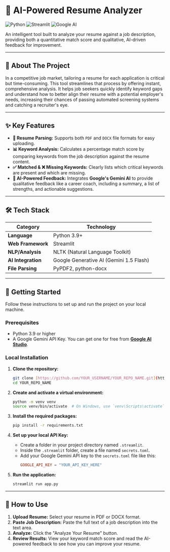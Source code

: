 # 🤖 AI-Powered Resume Analyzer

![Python](https://img.shields.io/badge/Python-3776AB?style=for-the-badge&logo=python&logoColor=white)
![Streamlit](https://img.shields.io/badge/Streamlit-FF4B4B?style=for-the-badge&logo=streamlit&logoColor=white)
![Google AI](https://img.shields.io/badge/Google_AI-4285F4?style=for-the-badge&logo=google&logoColor=white)

An intelligent tool built to analyze your resume against a job description, providing both a quantitative match score and qualitative, AI-driven feedback for improvement.

---

## 📖 About The Project

In a competitive job market, tailoring a resume for each application is critical but time-consuming. This tool streamlines that process by offering instant, comprehensive analysis. It helps job seekers quickly identify keyword gaps and understand how to better align their resume with a potential employer's needs, increasing their chances of passing automated screening systems and catching a recruiter's eye.



---

## ✨ Key Features

* **📄 Resume Parsing:** Supports both `PDF` and `DOCX` file formats for easy uploading.
* **📊 Keyword Analysis:** Calculates a percentage match score by comparing keywords from the job description against the resume content.
* **✅ Matched & ❌ Missing Keywords:** Clearly lists which critical keywords are present and which are missing.
* **🧠 AI-Powered Feedback:** Integrates **Google's Gemini AI** to provide qualitative feedback like a career coach, including a summary, a list of strengths, and actionable suggestions.

---

## 🛠️ Tech Stack

| Category         | Technology                                             |
| ---------------- | ------------------------------------------------------ |
| **Language** | Python 3.9+                                            |
| **Web Framework**| Streamlit                                              |
| **NLP/Analysis** | NLTK (Natural Language Toolkit)                        |
| **AI Integration**| Google Generative AI (Gemini 1.5 Flash)                |
| **File Parsing** | PyPDF2, python-docx                                    |

---

## 🚀 Getting Started

Follow these instructions to set up and run the project on your local machine.

### Prerequisites

* Python 3.9 or higher
* A Google Gemini API Key. You can get one for free from **[Google AI Studio](https://aistudio.google.com/app/apikey)**.

### Local Installation

1.  **Clone the repository:**
    ```sh
    git clone [https://github.com/YOUR_USERNAME/YOUR_REPO_NAME.git](https://github.com/YOUR_USERNAME/YOUR_REPO_NAME.git)
    cd YOUR_REPO_NAME
    ```

2.  **Create and activate a virtual environment:**
    ```sh
    python -m venv venv
    source venv/bin/activate  # On Windows, use `venv\Scripts\activate`
    ```

3.  **Install the required packages:**
    ```sh
    pip install -r requirements.txt
    ```

4.  **Set up your local API Key:**
    * Create a folder in your project directory named `.streamlit`.
    * Inside the `.streamlit` folder, create a file named `secrets.toml`.
    * Add your Google Gemini API key to the `secrets.toml` file like this:
        ```toml
        GOOGLE_API_KEY = "YOUR_API_KEY_HERE"
        ```

5.  **Run the application:**
    ```sh
    streamlit run app.py
    ```

---

## 📝 How to Use

1.  **Upload Resume:** Select your resume in PDF or DOCX format.
2.  **Paste Job Description:** Paste the full text of a job description into the text area.
3.  **Analyze:** Click the "Analyze Your Resume" button.
4.  **Review Results:** View your keyword match score and read the AI-powered feedback to see how you can improve your resume.
